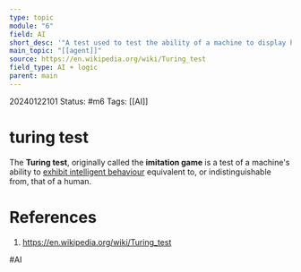 ```yaml
---
type: topic
module: "6"
field: AI
short_desc: '"A test used to test the ability of a machine to display human behaviour."'
main_topic: "[[agent]]"
source: https://en.wikipedia.org/wiki/Turing_test
field_type: AI + logic
parent: main
---
```

20240122101
Status: #m6
Tags: [[AI]]

# turing test


The **Turing test**, originally called the **imitation game** is a test of a machine's ability to [exhibit intelligent behaviour](https://en.wikipedia.org/wiki/Artificial_intelligence "Artificial intelligence") equivalent to, or indistinguishable from, that of a human.

# References

1. https://en.wikipedia.org/wiki/Turing_test

#AI 